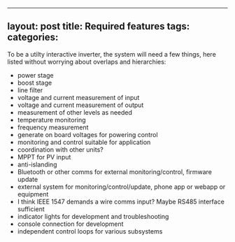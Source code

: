 ---
layout: post
title: Required features
tags: 
categories: 
--

To be a utilty interactive inverter, the system will need a few things, here listed without worrying about overlaps and hierarchies:
  * power stage
  * boost stage
  * line filter
  * voltage and current measurement of input
  * voltage and current measurement of output
  * measurement of other levels as needed
  * temperature monitoring
  * frequency measurement
  * generate on board voltages for powering control
  * monitoring and control suitable for application
  * coordination with other units?
  * MPPT for PV input
  * anti-islanding 
  * Bluetooth or other comms for external monitoring/control, firmware update
  * external system for monitoring/control/update, phone app or webapp or equipment
  * I think IEEE 1547 demands a wire comms input? Maybe RS485 interface sufficient
  * indicator lights for development and troubleshooting
  * console connection for development
  * independent control loops for various subsystems
